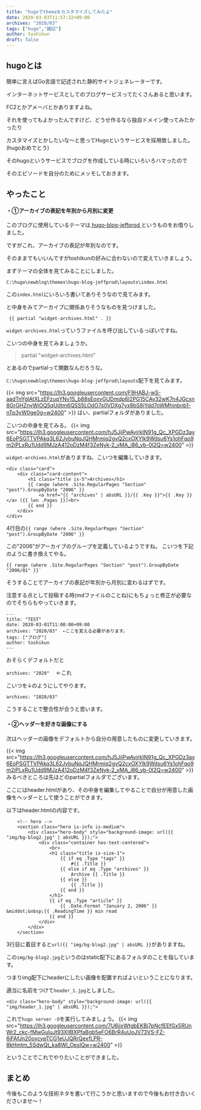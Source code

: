 ```yaml
---
title: "hugoでthemaをカスタマイズしてみたよ"
date: 2020-03-03T11:57:22+09:00
archives: "2020/03"
tags: ["hugo","雑記"]
author: toshikun
draft: false
---
```


## hugoとは

簡単に言えばGo言語で記述された静的サイトジェネレーターです。

インターネットサービスとしてのブログサービスってたくさんあると思います。

FC2とかアメーバとかありますよね。

それを使ってもよかったんですけど、どうせ作るなら独自ドメイン使ってみたかったり

カスタマイズとかしたいな～と思ってHugoというサービスを採用致しました。(hugoおめでとう)

そのhugoというサービスでブログを作成している時にいろいろハマったので

そのエピソードを自分のためにメッモしておきます。


## やったこと

#### ・①アーカイブの表記を年別から月別に変更
このブログに使用しているテーマは[ hugo-blog-jeffprod ](https://themes.gohugo.io/hugo-blog-jeffprod/)というものをお借りしました。

ですがこれ、アーカイブの表記が年別なのです。

そのままでもいいんですがtoshikunの好みに合わないので変えていきましょう。

まずテーマの全体を見てみることにしました。

`C:\hugo\newblog\themes\hugo-blog-jeffprod\layouts\index.html`


この`index.html`にいろいろ書いてありそうなので見てみます。

と中身をみてアーカイブに関係ありそうなものを見つけました。
```
 {{ partial "widget-archives.html" . }}
```
`widget-archives.html`っていうファイルを呼び出しているっぽいですね。

こいつの中身を見てみましょうか。

>partial "widget-archives.html"

とあるのでpartialって関数なんだろうな。

`C:\hugo\newblog\themes\hugo-blog-jeffprod\layouts`配下を見てみます。

{{< img src="https://lh3.googleusercontent.com/F9HABJ-wS-aadTnYglAtXLzEFzuqYNv1S_b88sEoxvGUDmdp6l2PG15CAy32wK7n4JGcxn8GrGHZnyWiOQ5qUdtm6QSS5LOdO7s0VDXg7yx8bS8jYdd7oWMhinbnb1-nTp3yW0ge0g=w2400"  >}}
はい、partialフォルダがありました。

こいつの中身を見てみる。
{{< img src="https://lh3.googleusercontent.com/hJ5JijPwAyjrkIN91g_Qc_XPGDz3ay6EoPSGTTVPAkq3L62JvbuNqJQHMrmiq2gvQ2cxOXYlk9Wdsu6Ys1ohFqo9m2iPLxRu1Udd9MJzA412oDzM4f3ZeNyk-2_vMA_i86_vb-0I2Q=w2400"  >}}

`widget-archives.html`がありますね、こいつを編集していきます。

```
<div class="card">
    <div class="card-content">
        <h1 class="title is-5">Archives</h1>
        {{ range (where .Site.RegularPages "Section" "post").GroupByDate "2006" }}
            <a href="{{ "archives" | absURL }}/{{ .Key }}">{{ .Key }}</a> ({{ len .Pages }})<br>
        {{ end }}
    </div>
</div>
```
4行目の`{{ range (where .Site.RegularPages "Section" "post").GroupByDate "2006" }}`

この"2006"がアーカイブのグループを定義しているようですね。
こいつを下記のように書き換えてやる。

```
{{ range (where .Site.RegularPages "Section" "post").GroupByDate "2006/01" }}`
```
そうすることでアーカイブの表記が年別から月別に変わるはずです。

注意する点として投稿する時(mdファイルのことね)にもちょっと修正が必要なのでそちらもやっていきます。



```
---
title: "TEST"
date: 2020-03-01T11:00:00+09:00
archives: "2020/03"  ←ここを変える必要があります。
tags: ["ブログ"]
author: toshikun
---
```
おそらくデフォルトだと

`archives: "2020"`　   ←これ

こいつを↓のようにしてやります。

`archives: "2020/03"` 

こうすることで整合性が合うと思います。

#### ・②ヘッダーを好きな画像にする
次はヘッダーの画像をデフォルトから自分の用意したものに変更していきます。

{{< img src="https://lh3.googleusercontent.com/hJ5JijPwAyjrkIN91g_Qc_XPGDz3ay6EoPSGTTVPAkq3L62JvbuNqJQHMrmiq2gvQ2cxOXYlk9Wdsu6Ys1ohFqo9m2iPLxRu1Udd9MJzA412oDzM4f3ZeNyk-2_vMA_i86_vb-0I2Q=w2400"  >}}
みるべきところは先ほどのpartialフォルダでございます。

ここにはheader.htmlがあり、その中身を編集してやることで自分が用意した画像をヘッダーとして使うことができます。

以下はheader.htmlの内容です。
```
    <!-- hero -->
    <section class="hero is-info is-medium">
        <div class="hero-body" style="background-image: url({{ "img/bg-blog2.jpg" | absURL }});">
            <div class="container has-text-centered">
                <br>
                <h1 class="title is-size-1">
                    {{ if eq .Type "tags" }}
                        #{{ .Title }}
                    {{ else if eq .Type "archives" }}
                        Archive {{ .Title }}
                    {{ else }}
                        {{ .Title }}
                    {{ end }}
                </h1>
                {{ if eq .Type "article" }}
                    {{ .Date.Format "January 2, 2006" }} &middot;&nbsp;{{ .ReadingTime }} min read
                {{ end }}
            </div>
        </div>
    </section>

```
3行目に着目すると`url({{ "img/bg-blog2.jpg" | absURL }}`がありますね。

この`img/bg-blog2.jpg`というのはstatic配下にあるフォルダのことを指しています。

つまりimg配下にheaderにしたい画像を配置すればよいということになります。

適当に名前をつけて`header_1.jpg`としました。
```
<div class="hero-body" style="background-image: url({{ "img/header_1.jpg" | absURL }});">
```

これで`hugo server -D`を実行してみましょう。
{{< img src="https://lh3.googleusercontent.com/7U6jjxWtgbEKBj7pNcfEEfGx5RUnWr2_ckc-fMwGuluJt93XIlBXPfaBgb5eFO6BrR4uUoJV73VS-FZ-6jFAfJn20ovcypTCG1eUJQRrQexfLPR-8kHmtm_5SdwQt_ka8WI_OeslQw=w2400"  >}}

ということでこれでやりたいことができました。

## まとめ
今後もこのような技術ネタを書いて行こうかと思いますので今後もお付き合いくださいませ～！



